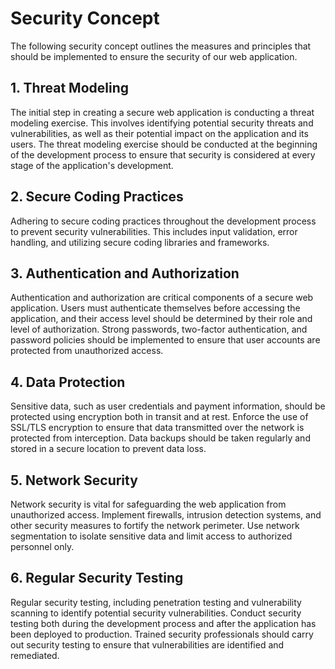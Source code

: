 # Security Concept

The following security concept outlines the measures and principles that should be implemented to ensure the security of our web application.

## 1. Threat Modeling

The initial step in creating a secure web application is conducting a threat modeling exercise. This involves identifying potential security threats and vulnerabilities, as well as their potential impact on the application and its users. The threat modeling exercise should be conducted at the beginning of the development process to ensure that security is considered at every stage of the application's development.

## 2. Secure Coding Practices

Adhering to secure coding practices throughout the development process to prevent security vulnerabilities. This includes input validation, error handling, and utilizing secure coding libraries and frameworks.

## 3. Authentication and Authorization

Authentication and authorization are critical components of a secure web application. Users must authenticate themselves before accessing the application, and their access level should be determined by their role and level of authorization. Strong passwords, two-factor authentication, and password policies should be implemented to ensure that user accounts are protected from unauthorized access.

## 4. Data Protection

Sensitive data, such as user credentials and payment information, should be protected using encryption both in transit and at rest. Enforce the use of SSL/TLS encryption to ensure that data transmitted over the network is protected from interception. Data backups should be taken regularly and stored in a secure location to prevent data loss.

## 5. Network Security

Network security is vital for safeguarding the web application from unauthorized access. Implement firewalls, intrusion detection systems, and other security measures to fortify the network perimeter. Use network segmentation to isolate sensitive data and limit access to authorized personnel only.

## 6. Regular Security Testing

Regular security testing, including penetration testing and vulnerability scanning to identify potential security vulnerabilities. Conduct security testing both during the development process and after the application has been deployed to production. Trained security professionals should carry out security testing to ensure that vulnerabilities are identified and remediated.